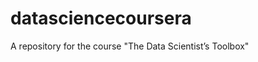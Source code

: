 datasciencecoursera
===================

A repository for the course "The Data Scientist’s Toolbox"
